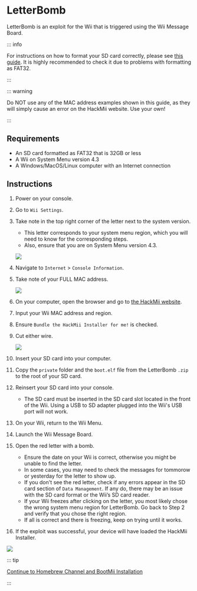 # LetterBomb

LetterBomb is an exploit for the Wii that is triggered using the Wii Message Board.

::: info

For instructions on how to format your SD card correctly, please see [this guide](https://wiki.hacks.guide/wiki/Formatting_an_SD_card). It is highly recommended to check it due to problems with formatting as FAT32.

:::

::: warning

Do NOT use any of the MAC address examples shown in this guide, as they will simply cause an error on the HackMii website. Use your own!

:::

## Requirements

* An SD card formatted as FAT32 that is 32GB or less
* A Wii on System Menu version 4.3
* A Windows/MacOS/Linux computer with an Internet connection

## Instructions

1. Power on your console.
1. Go to `Wii Settings`.
1. Take note in the top right corner of the letter next to the system version.
    + This letter corresponds to your system menu region, which you will need to know for the corresponding steps.
    + Also, ensure that you are on System Menu version 4.3.

    ![](/images/wii/SystemMenuVersion.png)

1. Navigate to `Internet` > `Console Information`.
1. Take note of your FULL MAC address.

    ![](/images/wii/MacAddress.png)

1. On your computer, open the browser and go to [the HackMii website](https://please.hackmii.com/).
1. Input your Wii MAC address and region.
1. Ensure `Bundle the HackMii Installer for me!` is checked.
1. Cut either wire.

    ![](/images/exploits/letterbomb/LetterBomb-PC.png)

1. Insert your SD card into your computer.
1. Copy the `private` folder and the `boot.elf` file from the LetterBomb `.zip` to the root of your SD card.
1. Reinsert your SD card into your console.
    + The SD card must be inserted in the SD card slot located in the front of the Wii. Using a USB to SD adapter plugged into the Wii's USB port will not work.
1. On your Wii, return to the Wii Menu.
1. Launch the Wii Message Board.
1. Open the red letter with a bomb.
    + Ensure the date on your Wii is correct, otherwise you might be unable to find the letter.
    + In some cases, you may need to check the messages for tommorow or yesterday for the letter to show up.
    + If you don't see the red letter, check if any errors appear in the SD card section of `Data Management`. If any do, there may be an issue with the SD card format or the Wii’s SD card reader.
    + If your Wii freezes after clicking on the letter, you most likely chose the wrong system menu region for LetterBomb. Go back to Step 2 and verify that you chose the right region.
    + If all is correct and there is freezing, keep on trying until it works.
1. If the exploit was successful, your device will have loaded the HackMii Installer.

![](/images/exploits/letterbomb/LetterBomb-Wii.png)

::: tip

[Continue to Homebrew Channel and BootMii Installation](hbc)

:::
